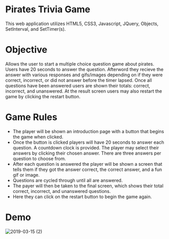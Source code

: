 # Pirates Trivia Game
This web application utilizes HTML5, CSS3, Javascript, JQuery, Objects, SetInterval, and SetTimer(s). 

# Objective
Allows the user to start a multiple choice question game about pirates. Users have 20 seconds to answer the question. Afterword they recieve the answer with various responses and gifs/images depending on if they were correct, incorrect, or did not answer before the timer lapsed. Once all questions have been answered users are shown their totals: correct, incorrect, and unanswered. At the result screen users may also restart the game by clicking the restart button. 

# Game Rules
* The player will be shown an introduction page with a button that begins the game when clicked.
* Once the button is clicked players will have 20 seconds to answer each question. A countdown clock is provided. The player may select their answers by clicking their chosen answer. There are three answers per question to choose from.
* After each question is answered the player will be shown a screen that tells them if they got the answer correct, the correct answer, and a fun gif or image.
* Questions are cycled through until all are answered. 
* The payer will then be taken to the final screen, which shows their total correct, incorrect, and unanswered questions. 
* Here they can click on the restart button to begin the game again.

# Demo
![2019-03-15 (2)](https://user-images.githubusercontent.com/46547100/54469425-2c7ee880-476e-11e9-9c3a-f5f37f9f1fc2.png)
